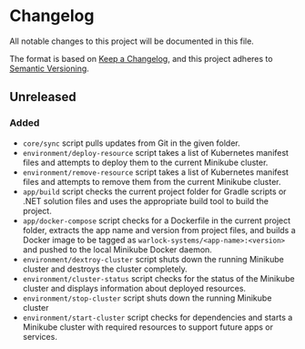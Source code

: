 # Changelog

All notable changes to this project will be documented in this file.

The format is based on [Keep a Changelog](https://keepachangelog.com/en/1.0.0/),
and this project adheres to
[Semantic Versioning](https://semver.org/spec/v2.0.0.html).

## Unreleased

### Added

- `core/sync` script pulls updates from Git in the given folder.
- `environment/deploy-resource` script takes a list of Kubernetes manifest
  files and attempts to deploy them to the current Minikube cluster.
- `environment/remove-resource` script takes a list of Kubernetes manifest
  files and attempts to remove them from the current Minikube cluster.
- `app/build` script checks the current project folder for Gradle scripts or
  .NET solution files and uses the appropriate build tool to build the project.
- `app/docker-compose` script checks for a Dockerfile in the current project
  folder, extracts the app name and version from project files, and builds a
  Docker image to be tagged as `warlock-systems/<app-name>:<version>` and pushed
  to the local Minikube Docker daemon.
- `environment/dextroy-cluster` script shuts down the running Minikube cluster
  and destroys the cluster completely.
- `environment/cluster-status` script checks for the status of the Minikube
  cluster and displays information about deployed resources.
- `environment/stop-cluster` script shuts down the running Minikube cluster
- `environment/start-cluster` script checks for dependencies and starts a
  Minikube cluster with required resources to support future apps or services.
